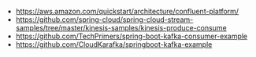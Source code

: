 - https://aws.amazon.com/quickstart/architecture/confluent-platform/
- https://github.com/spring-cloud/spring-cloud-stream-samples/tree/master/kinesis-samples/kinesis-produce-consume
- https://github.com/TechPrimers/spring-boot-kafka-consumer-example
- https://github.com/CloudKarafka/springboot-kafka-example
